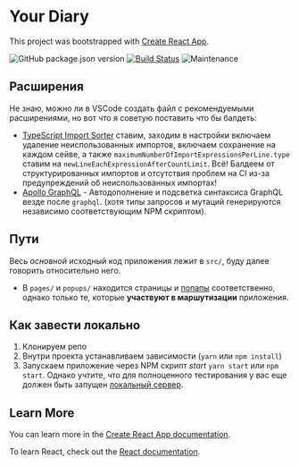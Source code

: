 # Your Diary

This project was bootstrapped with [Create React App](https://github.com/facebook/create-react-app).

![GitHub package.json version](https://img.shields.io/github/package-json/v/zardoy/vk-your-diary?label=App%20Version) [![Build Status](https://travis-ci.com/zardoy/vk-your-diary.svg?branch=master)](https://travis-ci.com/zardoy/vk-your-diary) ![Maintenance](https://img.shields.io/maintenance/yes/2020)

## Расширения

Не знаю, можно ли в VSCode создать файл с рекомендуемыми расширениями, но вот что я советую поставить что бы балдеть:

- [TypeScript Import Sorter](https://marketplace.visualstudio.com/items?itemName=mike-co.import-sorter) ставим, заходим в настройки включаем удаление неиспользованных импортов, включаем сохранение на каждом сейве, а также `maximumNumberOfImportExpressionsPerLine.type` ставим на `newLineEachExpressionAfterCountLimit`. Всё! Балдеем от структурированных импортов и отсутствия проблем на CI из-за предупреждений об неиспользованных импортах!
- [Apollo GraphQL](https://marketplace.visualstudio.com/items?itemName=apollographql.vscode-apollo) - Автодополнение и подсветка синтаксиса GraphQL везде после `graphql`. (хотя типы запросов и мутаций генерируются независимо соответствующим NPM скриптом).

## Пути

Весь *основной* исходный код приложения лежит в `src/`, буду далее говорить относительно него.

- В `pages/` и `popups/` находится страницы и [попапы](https://github.com/web-standards-ru/dictionary/blob/master/dictionary.md#popup) соответственно, однако только те, которые **участвуют в маршутизации** приложения.

## Как завести локально

1. Клонируем репо
2. Внутри проекта устанавливаем зависимости (`yarn` или `npm install`)
3. Запускаем приложение через NPM скрипт *start* `yarn start` или `npm start`. Однако учтите, что для полноценного тестирования у вас еще должен быть запущен [локальный сервер](https://github.com/zardoy/api-vk-your-diary).

## Learn More

You can learn more in the [Create React App documentation](https://facebook.github.io/create-react-app/docs/getting-started).

To learn React, check out the [React documentation](https://reactjs.org/).
